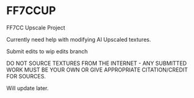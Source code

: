 # FF7CCUP
FF7CC Upscale Project

Currently need help with modifying AI Upscaled textures.

Submit edits to wip edits branch

DO NOT SOURCE TEXTURES FROM THE INTERNET - ANY SUBMITTED WORK MUST BE YOUR OWN OR GIVE APPROPRIATE CITATION/CREDIT FOR SOURCES.

Will update later.
